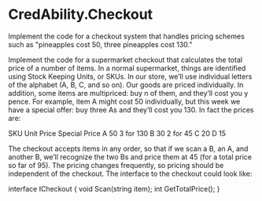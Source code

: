 # CredAbility.Checkout

Implement the code for a checkout system that handles pricing schemes such as "pineapples cost 50, three pineapples cost 130."

Implement the code for a supermarket checkout that calculates the total price of a number of items. In a normal supermarket, things are identified using Stock
Keeping Units, or SKUs. In our store, we’ll use individual letters of the alphabet (A, B, C, and so on). Our goods are priced individually. In addition, some items are multipriced: buy n of them, and they’ll cost you y pence. For example, item A might cost 50 individually, but this week we have a special offer: buy three As and they’ll cost
you 130. In fact the prices are:

SKU Unit Price Special Price
A 50 3 for 130
B 30 2 for 45
C 20
D 15

The checkout accepts items in any order, so that if we scan a B, an A, and another B, we’ll recognize the two Bs and price them at 45 (for a total price so far of 95). The
pricing changes frequently, so pricing should be independent of the checkout.
The interface to the checkout could look like:

interface ICheckout
{
void Scan(string item);
int GetTotalPrice();
}
